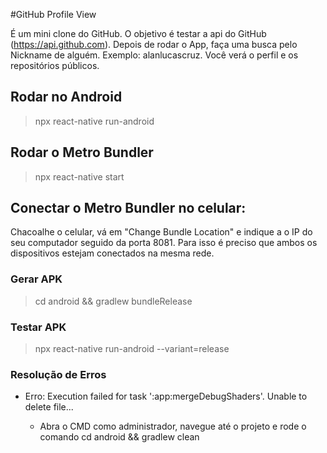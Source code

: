 #GitHub Profile View

É um mini clone do GitHub. O objetivo é testar a api do GitHub (https://api.github.com). Depois de rodar o App, faça uma busca pelo Nickname de alguém. Exemplo: alanlucascruz. Você verá o perfil e os repositórios públicos.

## Rodar no Android

> npx react-native run-android

## Rodar o Metro Bundler

> npx react-native start

## Conectar o Metro Bundler no celular:

Chacoalhe o celular, vá em "Change Bundle Location" e indique a o IP do seu computador seguido da porta 8081. Para isso é preciso que ambos os dispositivos estejam conectados na mesma rede.

### Gerar APK

> cd android && gradlew bundleRelease

### Testar APK

> npx react-native run-android --variant=release

### Resolução de Erros

- Erro: Execution failed for task ':app:mergeDebugShaders'. Unable to delete file...

  - Abra o CMD como administrador, navegue até o projeto e rode o comando cd android && gradlew clean
